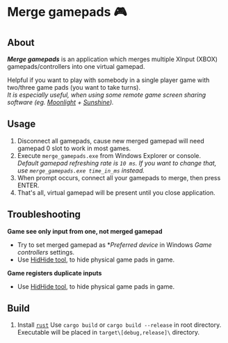 # Merge gamepads 🎮

## About
***Merge gamepads*** is an application which merges multiple XInput (XBOX) gamepads/controllers into one virtual gamepad.

Helpful if you want to play with somebody in a single player game with two/three game pads (you want to take turns).  
*It is especially useful, when using some remote game screen sharing software (eg. [Moonlight](https://moonlight-stream.org/) + [Sunshine](https://github.com/LizardByte/Sunshine)).*

## Usage
1. Disconnect all gamepads, cause new merged gamepad will need gamepad 0 slot to work in most games.
2. Execute `merge_gamepads.exe` from Windows Explorer or console.  
*Default gamepad refreshing rate is `10 ms`. If you want to change that, use `merge_gamepads.exe time_in_ms` instead.*
3. When prompt occurs, connect all your gamepads to merge, then press ENTER.
4. That's all, virtual gamepad will be present until you close application.

## Troubleshooting
**Game see only input from one, not merged gamepad**
* Try to set merged gamepad as **Preferred device* in Windows *Game controllers* settings.
* Use [HidHide tool](https://vigem.org/projects/HidHide/), to hide physical game pads in game.

**Game registers duplicate inputs**
* Use [HidHide tool](https://vigem.org/projects/HidHide/), to hide physical game pads in game.

## Build
1. Install [`rust`](https://doc.rust-lang.org/book/ch01-01-installation.html#installing-rustup-on-windows)
Use `cargo build` or `cargo build --release` in root directory.
Executable will be placed in `target\[debug,release]\` directory.
